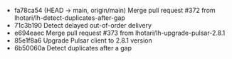 - fa78ca54 (HEAD -> main, origin/main) Merge pull request #372 from lhotari/lh-detect-duplicates-after-gap
- 71c3b190 Detect delayed out-of-order delivery
- e694eaec Merge pull request #373 from lhotari/lh-upgrade-pulsar-2.8.1
- 85e1f8a6 Upgrade Pulsar client to 2.8.1 version
- 6b50060a Detect duplicates after a gap
